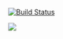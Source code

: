 [![Build Status](https://travis-ci.org/ZhmAA/mkdevfcmgr.svg)](https://travis-ci.org/ZhmAA/mkdevfcmgr)

<a href="https://codeclimate.com/repos/5703daafdaec58185200399f/feed"><img src="https://codeclimate.com/repos/5703daafdaec58185200399f/badges/8fe834c8bd9ce806b13e/gpa.svg" /></a>